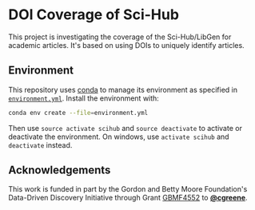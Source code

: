# DOI Coverage of Sci-Hub

This project is investigating the coverage of the Sci-Hub/LibGen for academic articles.
It's based on using DOIs to uniquely identify articles.

## Environment

This repository uses [conda](http://conda.pydata.org/docs/) to manage its environment as specified in [`environment.yml`](environment.yml).
Install the environment with:

```sh
conda env create --file=environment.yml
```

Then use `source activate scihub` and `source deactivate` to activate or deactivate the environment. On windows, use `activate scihub` and `deactivate` instead.

## Acknowledgements

This work is funded in part by the Gordon and Betty Moore Foundation's Data-Driven Discovery Initiative through Grant [GBMF4552](https://www.moore.org/grant-detail?grantId=GBMF4552) to [**@cgreene**](https://github.com/cgreene "Casey Greene on GitHub").
